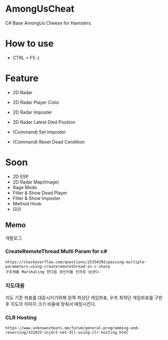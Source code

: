 # AmongUsCheat

  C# Base AmongUs Cheese for Hamsters.
  
 # How to use
  - CTRL + F5 :)
  
 
 # Feature
  - 2D Radar
  - 2D Radar Player Color
  - 2D Radar Imposter
  - 2D Radar Latest Died Position
 
  
  - (Command) Set Imposter
  - (Command) Reset Dead Condition
 
 # Soon
  - 2D ESP
  - 2D Radar Map(Image)
  - Rage Mode
  - Filter & Show Dead Player
  - Filter & Show Imposter
  - Method Hook
  - GUI
  
 ## Memo
  개발로그
  
 ### CreateRemoteThread Multi Param for c# 
    https://stackoverflow.com/questions/25354393/passing-multiple-parameters-using-createremotethread-in-c-sharp
    구조체를 Marshaling 한다음 포인터를 인자로 보낸다. 
    
 ### 지도대응 
 
   지도 기준 좌표를 대응시키기위해 왼쪽 최상단 게임좌표, 우측 최하단 게임좌표를 구한후
   지도의 이미지 크기 비율에 맞춰서 매칭시킨다.
   
 ### CLR Hosting
  
    https://www.unknowncheats.me/forum/general-programming-and-reversing/332825-inject-net-dll-using-clr-hosting.html
